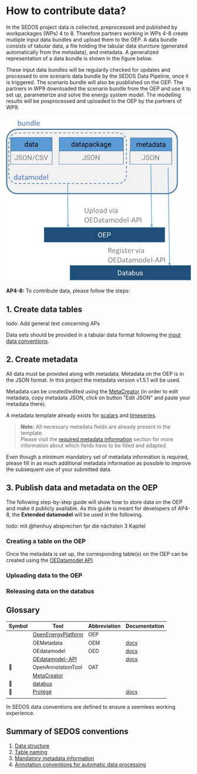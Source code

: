 # How to contribute data?

In the SEDOS project data is collected, preprocessed and published by workpackages (WPs) 4 to 8. Therefore partners working in WPs 4-8 create mutliple input data bundles and upload them to the OEP. A data bundle consists of tabular data, a file holding the tabular data sturcture (generated automatically from the metadata), and metadata. 
A generalized representation of a data bundle is shown in the figure below. 

These input data bundles will be regularily checked for updates and processed to one scenario data bundle by the SEDOS Data Pipeline, once it is triggered. The scenario bundle will also be pusblished on the OEP. 
The partners in WP9 downloaded the scenario bundle from the OEP and use it to set up, parameterize and solve the energy system model. The modelling results will be posprocessed and uploaded to the OEP by the partners of WP9.


![Contributing Input Data to SEDOS](../graphics/data_bundle.jpg)

**AP4-8:** To contribute data, please follow the steps: 
## 1. Create data tables

todo: Add general text concerning APs

Data sets should be provided in a tabular data format following the [input data conventions](input_data.md#Input-data-conventions).

## 2. Create metadata
All data must be provided along with metadata. Metadata on the OEP is in the JSON format. 
In this project the metadata version v1.5.1 will be used.

Metadata can be created/edited using the [MetaCreator](https://meta.rl-institut.de/meta_creator/151) 
(in order to edit metadata, copy metadata JSON, click on button "Edit JSON" and paste your metadata there).

A metadata template already exists for [scalars](https://github.com/sedos-project/oedatamodel/blob/main/extended_datamodel/datamodel_scalars.json) and [timeseries](https://github.com/sedos-project/oedatamodel/blob/main/extended_datamodel/datamodel_timeseries.json).
> **Note:** All necessary metadata fields are already present in the template. <br> Please visit the [required metadata information](metadata.md#Required-metadata-information) section for more information about which fields have to be filled and adapted.

Even though a minimum mandatory set of metadata information is required, please fill in as much additional metadata information as possible to improve the subsequent use of your submitted data.

## 3. Publish data and metadata on the OEP

The following step-by-step guide will show how to store data on the OEP and make it publicly available.
As this guide is meant for developers of AP4-8, the **Extended datamodel** will be used in the following.

todo: mit @henhuy absprechen fpr die nächsten 3 Kapitel

### Creating a table on the OEP
Once the metadata is set up, the corresponding table(s) on the OEP can be created using the [OEDatamodel API](https://modex.rl-institut.de).

### Uploading data to the OEP

### Releasing data on the databus

## Glossary


| Symbol | Tool | Abbreviation | Documentation |
|--------|------|--------------|---------------|
|        |   [OpenEnergyPlatform](https://openenergy-platform.org/)   |       OEP      |               |
|        |    OEMetadata  |       OEM        |        [ docs ](https://github.com/OpenEnergyPlatform/oemetadata/blob/develop/metadata/latest/metadata_key_description.md#oemetadata---key-description)       |
|        |  OEdatamodel    |        OED      |       [ docs ](https://github.com/sedos-project/oedatamodel)      |
| | [OEdatamodel-API](https://modex.rl-institut.de/upload_datapackage/) | | [ docs ](https://modex.rl-institut.de/) |
|    :ear_of_rice:    |   OpenAnnotationTool   |       OAT       |               |
|        |   [MetaCreator](https://meta.rl-institut.de/meta_creator/151)    |              |               |
| :stars: | [databus](https://energy.databus.dbpedia.org/)  | | |
| 📙 | [Protégé](https://protege.stanford.edu/) | | [docs](http://protegeproject.github.io/protege/) |
| | | | |


In SEDOS data conventions are defined to ensure a seemlees working experience.

## Summary of SEDOS conventions

1. [Data structure](input_data.md#Data-structure)
2. [Table naming](input_data.md#Table-naming)
3. [Mandatory metadata information](metadata.md#Mandatory-set-of-metadata-information)
4. [Annotation conventions for automatic data processing](data_annotation_ontoology#Annotation-conventions-for-automatic-data-processing)